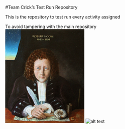 #Team Crick’s Test Run Repository

This is the repository to test run every activity assigned 


To avoid tampering with the main repository
<img src="images/Painting of Robert Hooke as described by his friends.jpg" width="50%" height="50%">
![alt text](images/Painting%20of%20Robert%20Hooke%20as%20described%20by%20his%20friends.jpgwidth="100")
